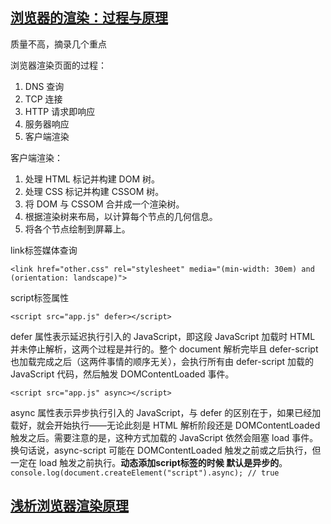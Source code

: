 ## [浏览器的渲染：过程与原理](https://zhuanlan.zhihu.com/p/29418126)
质量不高，摘录几个重点

浏览器渲染页面的过程：
1. DNS 查询
2. TCP 连接
3. HTTP 请求即响应
4. 服务器响应
5. 客户端渲染

客户端渲染：

1. 处理 HTML 标记并构建 DOM 树。
2. 处理 CSS 标记并构建 CSSOM 树。
3. 将 DOM 与 CSSOM 合并成一个渲染树。
4. 根据渲染树来布局，以计算每个节点的几何信息。
5. 将各个节点绘制到屏幕上。

link标签媒体查询

`<link href="other.css" rel="stylesheet" media="(min-width: 30em) and (orientation: landscape)">`

script标签属性

`<script src="app.js" defer></script>`

defer 属性表示延迟执行引入的 JavaScript，即这段 JavaScript 加载时 HTML 并未停止解析，这两个过程是并行的。整个 document 解析完毕且 defer-script 也加载完成之后（这两件事情的顺序无关），会执行所有由 defer-script 加载的 JavaScript 代码，然后触发 DOMContentLoaded 事件。

`<script src="app.js" async></script>`

async 属性表示异步执行引入的 JavaScript，与 defer 的区别在于，如果已经加载好，就会开始执行——无论此刻是 HTML 解析阶段还是 DOMContentLoaded 触发之后。需要注意的是，这种方式加载的 JavaScript 依然会阻塞 load 事件。换句话说，async-script 可能在 DOMContentLoaded 触发之前或之后执行，但一定在 load 触发之前执行。**动态添加script标签的时候 默认是异步的**。
`console.log(document.createElement("script").async); // true`

## [浅析浏览器渲染原理](https://segmentfault.com/a/1190000012960187)
